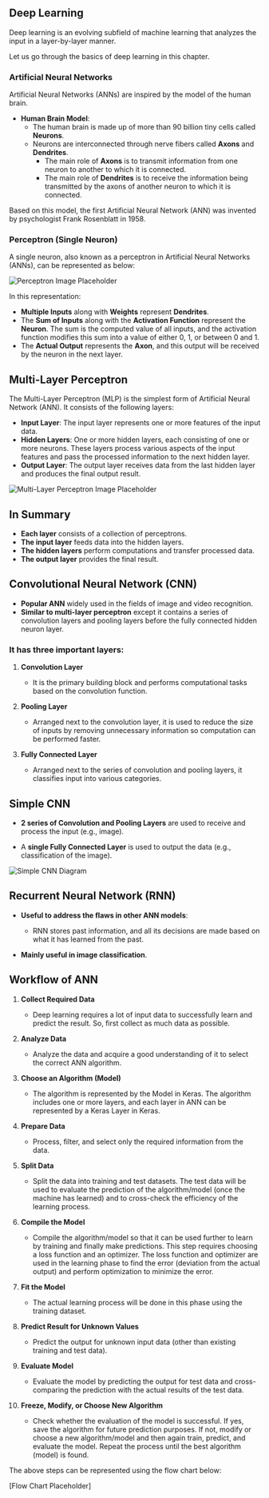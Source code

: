## Deep Learning

Deep learning is an evolving subfield of machine learning that analyzes the input in a layer-by-layer manner.

Let us go through the basics of deep learning in this chapter.

### Artificial Neural Networks

Artificial Neural Networks (ANNs) are inspired by the model of the human brain. 

- **Human Brain Model**:
  - The human brain is made up of more than 90 billion tiny cells called **Neurons**.
  - Neurons are interconnected through nerve fibers called **Axons** and **Dendrites**.
    - The main role of **Axons** is to transmit information from one neuron to another to which it is connected.
    - The main role of **Dendrites** is to receive the information being transmitted by the axons of another neuron to which it is connected.

Based on this model, the first Artificial Neural Network (ANN) was invented by psychologist Frank Rosenblatt in 1958.

### Perceptron (Single Neuron)

A single neuron, also known as a perceptron in Artificial Neural Networks (ANNs), can be represented as below:

![Perceptron Image Placeholder](#)

In this representation:

- **Multiple Inputs** along with **Weights** represent **Dendrites**.
- The **Sum of Inputs** along with the **Activation Function** represent the **Neuron**. The sum is the computed value of all inputs, and the activation function modifies this sum into a value of either 0, 1, or between 0 and 1.
- The **Actual Output** represents the **Axon**, and this output will be received by the neuron in the next layer.

## Multi-Layer Perceptron

The Multi-Layer Perceptron (MLP) is the simplest form of Artificial Neural Network (ANN). It consists of the following layers:

- **Input Layer**: The input layer represents one or more features of the input data.
- **Hidden Layers**: One or more hidden layers, each consisting of one or more neurons. These layers process various aspects of the input features and pass the processed information to the next hidden layer.
- **Output Layer**: The output layer receives data from the last hidden layer and produces the final output result.

![Multi-Layer Perceptron Image Placeholder](#)

## In Summary

- **Each layer** consists of a collection of perceptrons.
- **The input layer** feeds data into the hidden layers.
- **The hidden layers** perform computations and transfer processed data.
- **The output layer** provides the final result.



## Convolutional Neural Network (CNN)

- **Popular ANN** widely used in the fields of image and video recognition.
- **Similar to multi-layer perceptron** except it contains a series of convolution layers and pooling layers before the fully connected hidden neuron layer.

### It has three important layers:

1. **Convolution Layer**
   - It is the primary building block and performs computational tasks based on the convolution function.

2. **Pooling Layer**
   - Arranged next to the convolution layer, it is used to reduce the size of inputs by removing unnecessary information so computation can be performed faster.

3. **Fully Connected Layer**
   - Arranged next to the series of convolution and pooling layers, it classifies input into various categories.

## Simple CNN

- **2 series of Convolution and Pooling Layers** are used to receive and process the input (e.g., image).

- A **single Fully Connected Layer** is used to output the data (e.g., classification of the image).

![Simple CNN Diagram](path_to_image) <!-- Replace with the actual path to your image -->

## Recurrent Neural Network (RNN)

- **Useful to address the flaws in other ANN models**:
  - RNN stores past information, and all its decisions are made based on what it has learned from the past.
  
- **Mainly useful in image classification**.

## Workflow of ANN

1. **Collect Required Data**
   - Deep learning requires a lot of input data to successfully learn and predict the result. So, first collect as much data as possible.

2. **Analyze Data**
   - Analyze the data and acquire a good understanding of it to select the correct ANN algorithm.

3. **Choose an Algorithm (Model)**
   - The algorithm is represented by the Model in Keras. The algorithm includes one or more layers, and each layer in ANN can be represented by a Keras Layer in Keras.

4. **Prepare Data**
   - Process, filter, and select only the required information from the data.

5. **Split Data**
   - Split the data into training and test datasets. The test data will be used to evaluate the prediction of the algorithm/model (once the machine has learned) and to cross-check the efficiency of the learning process.

6. **Compile the Model**
   - Compile the algorithm/model so that it can be used further to learn by training and finally make predictions. This step requires choosing a loss function and an optimizer. The loss function and optimizer are used in the learning phase to find the error (deviation from the actual output) and perform optimization to minimize the error.

7. **Fit the Model**
   - The actual learning process will be done in this phase using the training dataset.

8. **Predict Result for Unknown Values**
   - Predict the output for unknown input data (other than existing training and test data).

9. **Evaluate Model**
   - Evaluate the model by predicting the output for test data and cross-comparing the prediction with the actual results of the test data.

10. **Freeze, Modify, or Choose New Algorithm**
    - Check whether the evaluation of the model is successful. If yes, save the algorithm for future prediction purposes. If not, modify or choose a new algorithm/model and then again train, predict, and evaluate the model. Repeat the process until the best algorithm (model) is found.

   The above steps can be represented using the flow chart below:

   [Flow Chart Placeholder]





